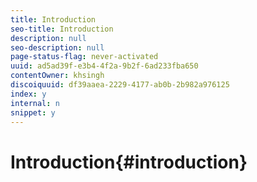 ```yaml
---
title: Introduction
seo-title: Introduction
description: null
seo-description: null
page-status-flag: never-activated
uuid: ad5ad39f-e3b4-4f2a-9b2f-6ad233fba650
contentOwner: khsingh
discoiquuid: df39aaea-2229-4177-ab0b-2b982a976125
index: y
internal: n
snippet: y
---
```


# Introduction{#introduction}

